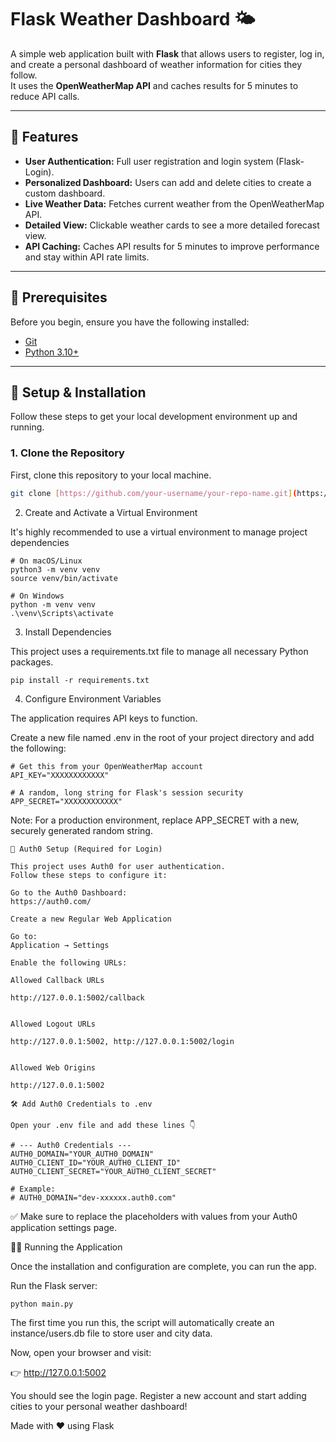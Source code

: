 # Flask Weather Dashboard 🌤️

A simple web application built with **Flask** that allows users to register, log in, and create a personal dashboard of weather information for cities they follow.  
It uses the **OpenWeatherMap API** and caches results for 5 minutes to reduce API calls.

---

## 🌟 Features

- **User Authentication:** Full user registration and login system (Flask-Login).  
- **Personalized Dashboard:** Users can add and delete cities to create a custom dashboard.  
- **Live Weather Data:** Fetches current weather from the OpenWeatherMap API.  
- **Detailed View:** Clickable weather cards to see a more detailed forecast view.  
- **API Caching:** Caches API results for 5 minutes to improve performance and stay within API rate limits.

---

## 🧰 Prerequisites

Before you begin, ensure you have the following installed:

- [Git](https://git-scm.com/)
- [Python 3.10+](https://www.python.org/)

---

## 🚀 Setup & Installation

Follow these steps to get your local development environment up and running.

### 1. Clone the Repository

First, clone this repository to your local machine.

```bash
git clone [https://github.com/your-username/your-repo-name.git](https://github.com/2tzz/Wheather_App_Fidenz.git)

```

2. Create and Activate a Virtual Environment

It's highly recommended to use a virtual environment to manage project dependencies

```
# On macOS/Linux
python3 -m venv venv
source venv/bin/activate

# On Windows
python -m venv venv
.\venv\Scripts\activate

```
3. Install Dependencies

This project uses a requirements.txt file to manage all necessary Python packages.

```
pip install -r requirements.txt

```

4. Configure Environment Variables

The application requires API keys to function.

Create a new file named .env in the root of your project directory and add the following:
```
# Get this from your OpenWeatherMap account
API_KEY="XXXXXXXXXXXX"

# A random, long string for Flask's session security
APP_SECRET="XXXXXXXXXXXX"

```
Note: For a production environment, replace APP_SECRET with a new, securely generated random string.

```
🔐 Auth0 Setup (Required for Login)

This project uses Auth0 for user authentication.
Follow these steps to configure it:

Go to the Auth0 Dashboard:
https://auth0.com/

Create a new Regular Web Application

Go to:
Application → Settings

Enable the following URLs:

Allowed Callback URLs

http://127.0.0.1:5002/callback


Allowed Logout URLs

http://127.0.0.1:5002, http://127.0.0.1:5002/login


Allowed Web Origins

http://127.0.0.1:5002

🛠️ Add Auth0 Credentials to .env

Open your .env file and add these lines 👇

# --- Auth0 Credentials ---
AUTH0_DOMAIN="YOUR_AUTH0_DOMAIN"
AUTH0_CLIENT_ID="YOUR_AUTH0_CLIENT_ID"
AUTH0_CLIENT_SECRET="YOUR_AUTH0_CLIENT_SECRET"

# Example:
# AUTH0_DOMAIN="dev-xxxxxx.auth0.com"
```

✅ Make sure to replace the placeholders with values from your Auth0 application settings page.

🏃‍♂️ Running the Application

Once the installation and configuration are complete, you can run the app.

Run the Flask server:
```
python main.py

```

The first time you run this, the script will automatically create an instance/users.db file to store user and city data.

Now, open your browser and visit:

👉 http://127.0.0.1:5002

You should see the login page.
Register a new account and start adding cities to your personal weather dashboard!

Made with ❤️ using Flask

